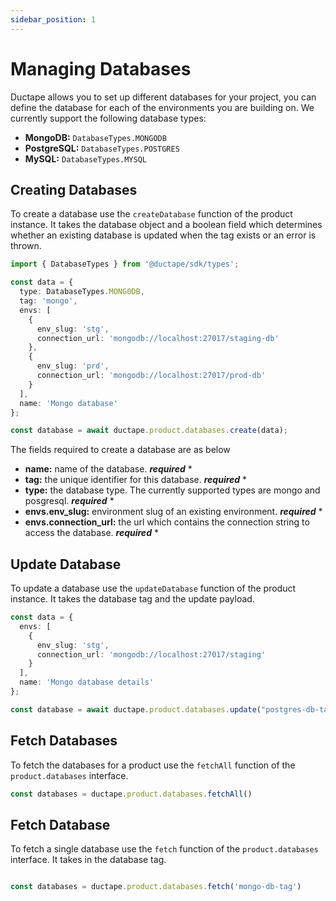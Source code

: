 ```yaml
---
sidebar_position: 1
---
```


# Managing Databases

Ductape allows you to set up different databases for your project, you can define the database for each of the environments you are building on. We currently support the following database types:

- **MongoDB:** `DatabaseTypes.MONGODB`
- **PostgreSQL:** `DatabaseTypes.POSTGRES`
- **MySQL:** `DatabaseTypes.MYSQL`

## Creating Databases

To create a database use the `createDatabase` function of the product instance. It takes the database object and a boolean field which determines whether an existing database is updated when the tag exists or an error is thrown.

```typescript
import { DatabaseTypes } from '@ductape/sdk/types';

const data = {
  type: DatabaseTypes.MONG0DB,
  tag: 'mongo',
  envs: [
    {
      env_slug: 'stg',
      connection_url: 'mongodb://localhost:27017/staging-db'
    },
    {
      env_slug: 'prd',
      connection_url: 'mongodb://localhost:27017/prod-db'
    }
  ],
  name: 'Mongo database'
};

const database = await ductape.product.databases.create(data);
```

The fields required to create a database are as below

- **name:** name of the database. ***required*** *
- **tag:** the unique identifier for this database. ***required*** *
- **type:** the database type. The currently supported types are mongo and posgresql. ***required*** *
- **envs.env_slug:** environment slug of an existing environment. ***required*** *
- **envs.connection_url:** the url which contains the connection string to access the database. ***required*** *

## Update Database

To update a database use the `updateDatabase` function of the product instance. It takes the database tag and the update payload.

```typescript
const data = {
  envs: [
    {
      env_slug: 'stg',
      connection_url: 'mongodb://localhost:27017/staging'
    }
  ],
  name: 'Mongo database details'
};

const database = await ductape.product.databases.update("postgres-db-tag",data);
```

## Fetch Databases

To fetch the databases for a product use the `fetchAll` function of the `product.databases` interface.

```typescript
const databases = ductape.product.databases.fetchAll()
```

## Fetch Database

To fetch a single database use the `fetch` function of the `product.databases` interface. It takes in the database tag.

```typescript

const databases = ductape.product.databases.fetch('mongo-db-tag')
```
